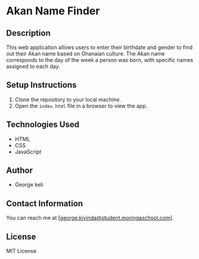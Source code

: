 # Akan Name Finder

## Description
This web application allows users to enter their birthdate and gender to find out their Akan name based on Ghanaian culture. The Akan name corresponds to the day of the week a person was born, with specific names assigned to each day.

## Setup Instructions
1. Clone the repository to your local machine.
2. Open the `index.html` file in a browser to view the app.

## Technologies Used
- HTML
- CSS
- JavaScript

## Author
- George keli

## Contact Information
You can reach me at [george.kivinda@student.moringaschool.com].

## License
MIT License
